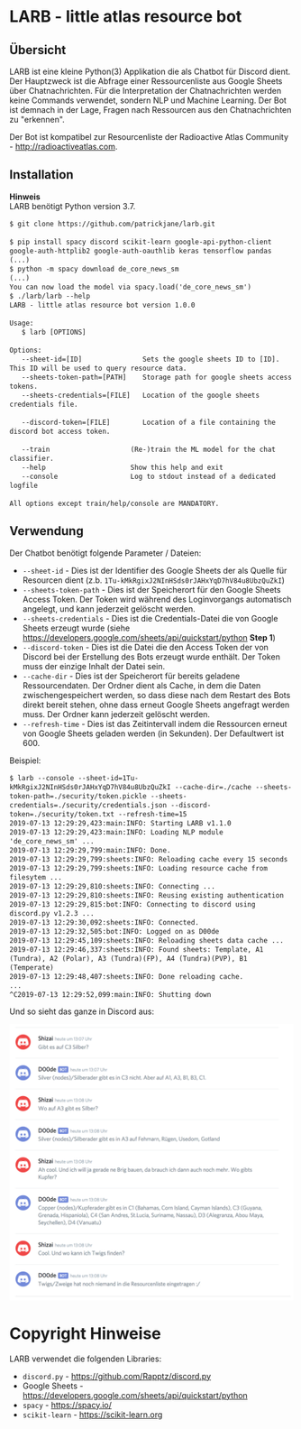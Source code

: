 # LARB - little atlas resource bot

## Übersicht
LARB ist eine kleine Python(3) Applikation die als Chatbot für Discord dient. Der Hauptzweck ist die Abfrage einer Ressourcenliste aus Google Sheets über Chatnachrichten. Für die Interpretation der Chatnachrichten werden keine Commands verwendet, sondern NLP und Machine Learning. Der Bot ist demnach in der Lage, Fragen nach Ressourcen aus den Chatnachrichten zu "erkennen".

Der Bot ist kompatibel zur Resourcenliste der Radioactive Atlas Community - http://radioactiveatlas.com.

## Installation
**Hinweis**    
LARB benötigt Python version 3.7.

```
$ git clone https://github.com/patrickjane/larb.git

$ pip install spacy discord scikit-learn google-api-python-client google-auth-httplib2 google-auth-oauthlib keras tensorflow pandas
(...)
$ python -m spacy download de_core_news_sm
(...)
You can now load the model via spacy.load('de_core_news_sm')
$ ./larb/larb --help
LARB - little atlas resource bot version 1.0.0

Usage:
   $ larb [OPTIONS]

Options:
   --sheet-id=[ID]               Sets the google sheets ID to [ID]. This ID will be used to query resource data.
   --sheets-token-path=[PATH]    Storage path for google sheets access tokens.
   --sheets-credentials=[FILE]   Location of the google sheets credentials file.

   --discord-token=[FILE]        Location of a file containing the discord bot access token.

   --train                    (Re-)train the ML model for the chat classifier.
   --help                     Show this help and exit
   --console                  Log to stdout instead of a dedicated logfile

All options except train/help/console are MANDATORY.
```

## Verwendung
Der Chatbot benötigt folgende Parameter / Dateien:

- `--sheet-id` - Dies ist der Identifier des Google Sheets der als Quelle für Resourcen dient (z.b. `1Tu-kMkRgixJ2NInHSds0rJAHxYqD7hV84u8UbzQuZkI`)
- `--sheets-token-path` - Dies ist der Speicherort für den Google Sheets Access Token. Der Token wird während des Loginvorgangs automatisch angelegt, und kann jederzeit gelöscht werden.
- `--sheets-credentials` - Dies ist die Credentials-Datei die von Google Sheets erzeugt wurde (siehe https://developers.google.com/sheets/api/quickstart/python **Step 1**)
- `--discord-token` - Dies ist die Datei die den Access Token der von Discord bei der Erstellung des Bots erzeugt wurde enthält. Der Token muss der einzige Inhalt der Datei sein.
- `--cache-dir` - Dies ist der Speicherort für bereits geladene Ressourcendaten. Der Ordner dient als Cache, in dem die Daten zwischengespeichert werden, so dass diese nach dem Restart des Bots direkt bereit stehen, ohne dass erneut Google Sheets angefragt werden muss. Der Ordner kann jederzeit gelöscht werden.
- `--refresh-time` - Dies ist das Zeitintervall indem die Ressourcen erneut von Google Sheets geladen werden (in Sekunden). Der Defaultwert ist 600.

Beispiel:

```
$ larb --console --sheet-id=1Tu-kMkRgixJ2NInHSds0rJAHxYqD7hV84u8UbzQuZkI --cache-dir=./cache --sheets-token-path=./security/token.pickle --sheets-credentials=./security/credentials.json --discord-token=./security/token.txt --refresh-time=15
2019-07-13 12:29:29,423:main:INFO: Starting LARB v1.1.0
2019-07-13 12:29:29,423:main:INFO: Loading NLP module 'de_core_news_sm' ...
2019-07-13 12:29:29,799:main:INFO: Done.
2019-07-13 12:29:29,799:sheets:INFO: Reloading cache every 15 seconds
2019-07-13 12:29:29,799:sheets:INFO: Loading resource cache from filesytem ...
2019-07-13 12:29:29,810:sheets:INFO: Connecting ...
2019-07-13 12:29:29,810:sheets:INFO: Reusing existing authentication
2019-07-13 12:29:29,815:bot:INFO: Connecting to discord using discord.py v1.2.3 ...
2019-07-13 12:29:30,092:sheets:INFO: Connected.
2019-07-13 12:29:32,505:bot:INFO: Logged on as D00de
2019-07-13 12:29:45,109:sheets:INFO: Reloading sheets data cache ...
2019-07-13 12:29:46,337:sheets:INFO: Found sheets: Template, A1 (Tundra), A2 (Polar), A3 (Tundra)(FP), A4 (Tundra)(PVP), B1  (Temperate)
2019-07-13 12:29:48,407:sheets:INFO: Done reloading cache.
...
^C2019-07-13 12:29:52,099:main:INFO: Shutting down

```

Und so sieht das ganze in Discord aus:

![Screenshot](screenshot.png)

# Copyright Hinweise
LARB verwendet die folgenden Libraries:

- `discord.py` - https://github.com/Rapptz/discord.py
- Google Sheets - https://developers.google.com/sheets/api/quickstart/python
- `spacy` - https://spacy.io/
- `scikit-learn` - https://scikit-learn.org
